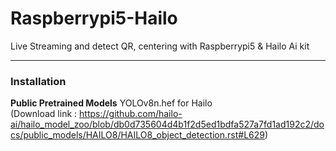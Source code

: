 # Raspberrypi5-Hailo
Live Streaming and detect QR, centering with Raspberrypi5 &amp; Hailo Ai kit

---
### Installation
<b>Public Pretrained Models</b>
YOLOv8n.hef for Hailo
<br>
(Download link : https://github.com/hailo-ai/hailo_model_zoo/blob/db0d735604d4b1f2d5ed1bdfa527a7fd1ad192c2/docs/public_models/HAILO8/HAILO8_object_detection.rst#L629)
